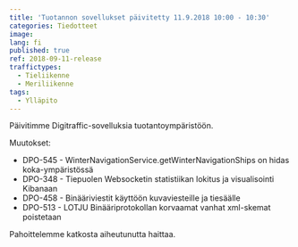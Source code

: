 ```yaml
---
title: 'Tuotannon sovellukset päivitetty 11.9.2018 10:00 - 10:30'
categories: Tiedotteet
image:
lang: fi
published: true
ref: 2018-09-11-release
traffictypes:
  - Tieliikenne
  - Meriliikenne
tags:
  - Ylläpito
---
```


Päivitimme Digitraffic-sovelluksia tuotantoympäristöön.

Muutokset:

- DPO-545 - WinterNavigationService.getWinterNavigationShips on hidas
  koka-ympäristössä
- DPO-348 - Tiepuolen Websocketin statistiikan lokitus ja visualisointi Kibanaan
- DPO-458 - Binääriviestit käyttöön kuvaviesteille ja tiesäälle
- DPO-513 - LOTJU Binääriprotokollan korvaamat vanhat xml-skemat poistetaan

Pahoittelemme katkosta aiheutunutta haittaa.
